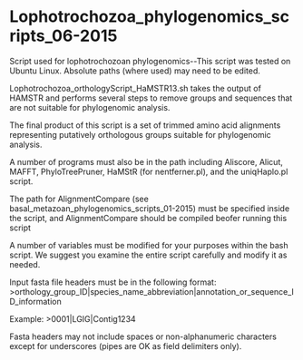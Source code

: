 # Lophotrochozoa_phylogenomics_scripts_06-2015
Script used for lophotrochozoan phylogenomics--This script was tested on Ubuntu Linux. Absolute paths (where used) may need to be edited.

Lophotrochozoa_orthologyScript_HaMSTR13.sh takes the output of HAMSTR and performs several steps to remove groups and sequences that are not suitable for phylogenomic analysis.

The final product of this script is a set of trimmed amino acid alignments representing putatively orthologous groups suitable for phylogenomic analysis.

A number of programs must also be in the path including Aliscore, Alicut, MAFFT, PhyloTreePruner, HaMStR (for nentferner.pl), and the uniqHaplo.pl script.

The path for AlignmentCompare (see basal_metazoan_phylogenomics_scripts_01-2015) must be specified inside the script, and AlignmentCompare should be compiled beofer running this script

A number of variables must be modified for your purposes within the bash script. We suggest you examine the entire script carefully and modify it as needed.

Input fasta file headers must be in the following format: >orthology_group_ID|species_name_abbreviation|annotation_or_sequence_ID_information

Example: >0001|LGIG|Contig1234

Fasta headers may not include spaces or non-alphanumeric characters except for underscores (pipes are OK as field delimiters only).

